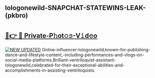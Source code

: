 ## lologonewild-SNAPCHAT-STATEWINS-LEAK-(pkbro)


# <h2><a href="https://mediaupload.pro?-20M">🔗👉 🔴 Private-P𝚑ot𝚘𝚜-V𝚒d𝚎o</a></h2>

[![NEW UPDATED](https://i.imgur.com/0qMVB7G.gif)](https://mediaupload.pro?-20M)
Online-influencer-lologonewild,known-for-publishing-dance-and-lifestyle-content,-including-performances-and-vlogs-on-social-media-platforms.Brilliant-ventriloquist-assistant-lologonewild,celebrated-for-their-exceptional-abilities-and-accomplishments-in-assisting-ventriloquists.  